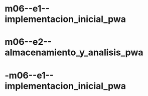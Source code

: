 # m06--e1--implementacion_inicial_pwa
# m06--e2--almacenamiento_y_analisis_pwa
# -m06--e1--implementacion_inicial_pwa
